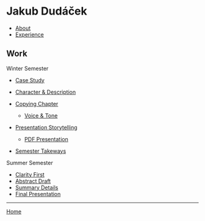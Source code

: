 # Jakub Dudáček

- [About](02-intentional-aboutness/about.md)
- [Experience](03-curriculum-vitae/cv-dudacek.md)

## Work

Winter Semester

- [Case Study](02-intentional-aboutness/case-study.md)
- [Character & Description](character_&_description/letter_j_dudacek.md)

- [Copying Chapter](04-voice-tone/copying-chapter-6.md)
  - [Voice & Tone](04-voice-tone/voice-tone-worksheet.md)

- [Presentation Storytelling](05-presentation-stoytelling/presentation-2020-dudacek.md)
   - [PDF Presentation](05-presentation-stoytelling/jakub-dudacek-presentation-usa.pdf)

- [Semester Takeways](06-semester-takeaways/semester-takeways.md)


Summer Semester

- [Clarity First](07-clarity-first/thesis-outline.md)
- [Abstract Draft](08-abstract-draft/abstract-draft.md)
- [Summary Details](09-summary-details/thesis-summary-details.md)
- [Final Presentation](10-final-presentation/10-final-presentation-jakub-dudacek.pdf)




---
[Home](https://github.com/dudacek)
